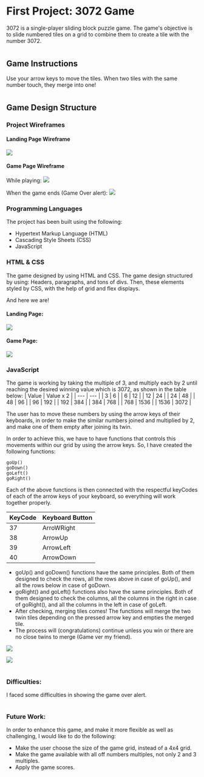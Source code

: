 # First Project: 3072 Game
3072 is a single-player sliding block puzzle game. The game's objective is to slide numbered tiles on a grid to combine them to create a tile with the number 3072.
#

## Game Instructions
Use your arrow keys to move the tiles. When two tiles with the same number touch, they merge into one!
#

## Game Design Structure

### Project Wireframes
#### Landing Page Wireframe
![](img/1.png)

#### Game Page Wireframe
While playing:
![](img/2.png)

When the game ends (Game Over alert):
![](img/3.png)

### Programming Languages
The project has been built using the following:
- Hypertext Markup Language (HTML) 
- Cascading Style Sheets (CSS)
- JavaScript

### HTML & CSS

The game designed by using HTML and CSS. The game design structured by using: Headers, paragraphs, and tons of divs. Then, these elements styled by CSS, with the help of grid and flex displays. 

And here we are!

#### Landing Page:
![](img/langing.png)

#### Game Page:
![](img/game.png)

### JavaScript

The game is working by taking the multiple of 3, and multiply each by 2 until reaching the desired winning value which is 3072, as shown in the table below:
| Value | Value x 2 |
| --- | --- |
| 3 | 6  |
| 6 | 12  |
| 12 | 24  |
| 24 | 48  |
| 48 | 96  |
| 96 | 192 |
| 192 | 384 |
| 384 | 768 |
| 768 | 1536 |
| 1536 | 3072 | 

The user has to move these numbers by using the arrow keys of their keyboards, in order to make the similar numbers joined and multiplied by 2, and make one of them empty after joining its twin.

In order to achieve this, we have to have functions that controls this movements within our grid by using the arrow keys. So, I have created the following functions:
```
goUp()
goDown()
goLeft()
goRight()
```
Each of the above functions is then connected with the respectful keyCodes of each of the arrow keys of your keyboard, so everything will work together properly. 

| KeyCode | Keyboard Button |
| --- | --- |
| 37 | ArroWRight |
| 38 | ArrowUp  |
| 39 | ArrowLeft  |
| 40 | ArrowDown  |




- goUp() and goDown() functions have the same principles. Both of them designed to check the rows, all the rows above in case of goUp(), and all the rows below in case of goDown.
- goRight() and goLeft() functions also have the same principles. Both of them designed to check the columns, all the columns in the right in case of goRight(), and all the columns in the left in case of goLeft.
- After checking, merging tiles comes! The functions will merge the two twin tiles depending on the pressed arrow key and empties the merged tile.
- The process will (congratulations) continue unless you win or there are no close twins to merge (Game ver my friend). 

![](img/play.png)

![](img/gameOver.png)
#

### Difficulties:
I faced some difficulties in showing the game over alert. 
#

### Future Work:
In order to enhance this game, and make it more flexible as well as challenging, I would like to do the following:
- Make the user choose the size of the game grid, instead of a 4x4 grid. 
- Make the game available with all off numbers multiples, not only 2 and 3 multiples.
- Apply the game scores.
#










